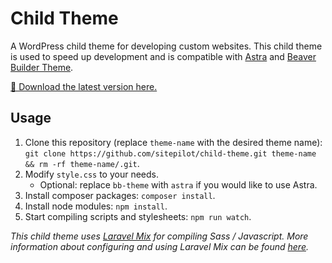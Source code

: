 # Child Theme

A WordPress child theme for developing custom websites. This child theme is used to speed up development and is compatible with [Astra](https://wpastra.com/) and [Beaver Builder Theme](https://www.wpbeaverbuilder.com/wordpress-framework-theme/).

[🚀 Download the latest version here.](https://github.com/sitepilot/child-theme/releases)

## Usage

1. Clone this repository (replace `theme-name` with the desired theme name): `git clone https://github.com/sitepilot/child-theme.git theme-name && rm -rf theme-name/.git`.
2. Modify `style.css` to your needs.
   - Optional: replace `bb-theme` with `astra` if you would like to use Astra.
3. Install composer packages: `composer install`.
4. Install node modules: `npm install`.
5. Start compiling scripts and stylesheets: `npm run watch`.

_This child theme uses [Laravel Mix](https://laravel-mix.com/) for compiling Sass / Javascript. More information about configuring and using Laravel Mix can be found [here](https://laravel-mix.com/docs/5.0/installation)._
